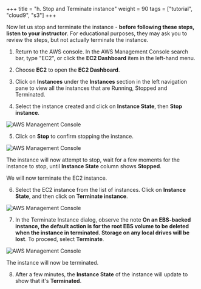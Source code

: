 +++
title = "h. Stop and Terminate instance"
weight = 90
tags = ["tutorial", "cloud9", "s3"]
+++

Now let us stop and terminate the instance - **before following these steps, listen to your instructor**. For educational purposes, they may ask you to review the steps, but not actually terminate the instance.

1.	Return to the AWS console. In the AWS Management Console search bar, type "EC2", or click the **EC2 Dashboard** item in the left-hand menu.

2.	Choose **EC2** to open the **EC2 Dashboard**.

3.	Click on **Instances** under the **Instances** section in the left navigation pane to view all the instances that are Running, Stopped and Terminated.

4.	Select the instance created and click on **Instance State**, then **Stop instance**.


![AWS Management Console](/images/hpc-aws-parallelcluster-workshop/EC2StopInstance.png)

5.	Click on **Stop** to confirm stopping the instance.

![AWS Management Console](/images/hpc-aws-parallelcluster-workshop/EC2StopConfirm.png)

The instance will now attempt to stop, wait for a few moments for the instance to stop, until **Instance State** column shows **Stopped**.

We will now terminate the EC2 instance.

6.	Select the EC2 instance from the list of instances. Click on **Instance State**, and then click on **Terminate instance**.

![AWS Management Console](/images/hpc-aws-parallelcluster-workshop/EC2InstanceTerminate.png)


7.	In the Terminate Instance dialog, observe the note **On an EBS-backed instance, the default action is for the root EBS volume to be deleted when the instance in terminated. Storage on any local drives will be lost**. To proceed, select **Terminate**.


![AWS Management Console](/images/hpc-aws-parallelcluster-workshop/EC2InstanceTerminateConfirm.png)

The instance will now be terminated.

8.	After a few minutes, the **Instance State** of the instance will update to show that it's **Terminated**.

